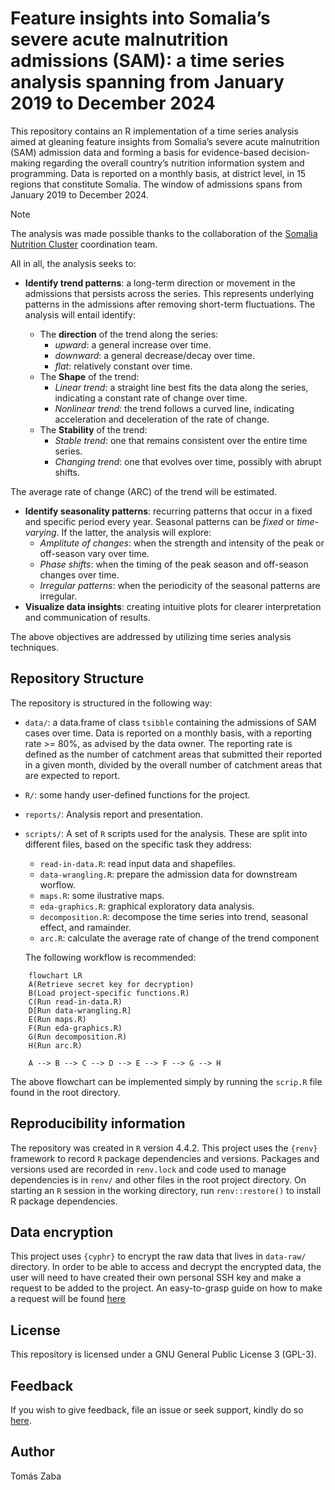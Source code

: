 

# Feature insights into Somalia’s severe acute malnutrition admissions (SAM): a time series analysis spanning from January 2019 to December 2024

This repository contains an R implementation of a time series analysis
aimed at gleaning feature insights from Somalia’s severe acute
malnutrition (SAM) admission data and forming a basis for evidence-based
decision-making regarding the overall country’s nutrition information
system and programming. Data is reported on a monthly basis, at district
level, in 15 regions that constitute Somalia. The window of admissions
spans from January 2019 to December 2024.

> [!NOTE]
>
> The analysis was made possible thanks to the collaboration of the
> [Somalia Nutrition
> Cluster](https://response.reliefweb.int/somalia/nutrition)
> coordination team.

All in all, the analysis seeks to:

- **Identify trend patterns**: a long-term direction or movement in the
  admissions that persists across the series. This represents underlying
  patterns in the admissions after removing short-term fluctuations. The
  analysis will entail identify:

  - The **direction** of the trend along the series:
    - *upward*: a general increase over time.
    - *downward*: a general decrease/decay over time.
    - *flat*: relatively constant over time.
  - The **Shape** of the trend:
    - *Linear trend*: a straight line best fits the data along the
      series, indicating a constant rate of change over time.
    - *Nonlinear trend*: the trend follows a curved line, indicating
      acceleration and deceleration of the rate of change.
  - The **Stability** of the trend:
    - *Stable trend*: one that remains consistent over the entire time
      series.
    - *Changing trend*: one that evolves over time, possibly with abrupt
      shifts.

The average rate of change (ARC) of the trend will be estimated.

- **Identify seasonality patterns**: recurring patterns that occur in a
  fixed and specific period every year. Seasonal patterns can be *fixed*
  or *time-varying*. If the latter, the analysis will explore:
  - *Amplitute of changes*: when the strength and intensity of the peak
    or off-season vary over time.
  - *Phase shifts*: when the timing of the peak season and off-season
    changes over time.
  - *Irregular patterns*: when the periodicity of the seasonal patterns
    are irregular.
- **Visualize data insights**: creating intuitive plots for clearer
  interpretation and communication of results.

The above objectives are addressed by utilizing time series analysis
techniques.

## Repository Structure

The repository is structured in the following way:

- `data/`: a data.frame of class `tsibble` containing the admissions of
  SAM cases over time. Data is reported on a monthly basis, with a
  reporting rate \>= 80%, as advised by the data owner. The reporting
  rate is defined as the number of catchment areas that submitted their
  reported in a given month, divided by the overall number of catchment
  areas that are expected to report.
- `R/`: some handy user-defined functions for the project.  
- `reports/`: Analysis report and presentation.
- `scripts/`: A set of `R` scripts used for the analysis. These are
  split into different files, based on the specific task they address:
  - `read-in-data.R`: read input data and shapefiles.
  - `data-wrangling.R`: prepare the admission data for downstream
    worflow.
  - `maps.R`: some ilustrative maps.
  - `eda-graphics.R`: graphical exploratory data analysis.
  - `decomposition.R`: decompose the time series into trend, seasonal
    effect, and ramainder.
  - `arc.R`: calculate the average rate of change of the trend component

  The following workflow is recommended:

``` mermaid
    flowchart LR
    A(Retrieve secret key for decryption)
    B(Load project-specific functions.R)
    C(Run read-in-data.R)
    D[Run data-wrangling.R] 
    E(Run maps.R)
    F(Run eda-graphics.R)
    G(Run decomposition.R)
    H(Run arc.R)

    A --> B --> C --> D --> E --> F --> G --> H
```

The above flowchart can be implemented simply by running the `scrip.R`
file found in the root directory.

## Reproducibility information

The repository was created in `R` version 4.4.2. This project uses the
`{renv}` framework to record `R` package dependencies and versions.
Packages and versions used are recorded in `renv.lock` and code used to
manage dependencies is in `renv/` and other files in the root project
directory. On starting an `R` session in the working directory, run
`renv::restore()` to install R package dependencies.

## Data encryption

This project uses `{cyphr}` to encrypt the raw data that lives in
`data-raw/` directory. In order to be able to access and decrypt the
encrypted data, the user will need to have created their own personal
SSH key and make a request to be added to the project. An easy-to-grasp
guide on how to make a request will be found
[here](https://github.com/OxfordIHTM/cyphr-encryption-demonstration#)

## License

This repository is licensed under a GNU General Public License 3
(GPL-3).

## Feedback

If you wish to give feedback, file an issue or seek support, kindly do
so [here](https://github.com/nutimes/som-sam-admit/issues).

## Author

Tomás Zaba
